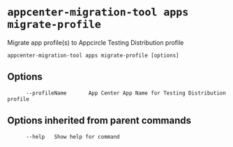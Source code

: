 # `appcenter-migration-tool apps migrate-profile`

Migrate app profile(s) to Appcircle Testing Distribution profile

```plaintext
appcenter-migration-tool apps migrate-profile [options]
```

## Options

```plaintext
      --profileName       App Center App Name for Testing Distribution profile
```

## Options inherited from parent commands

```plaintext
      --help   Show help for command
```
